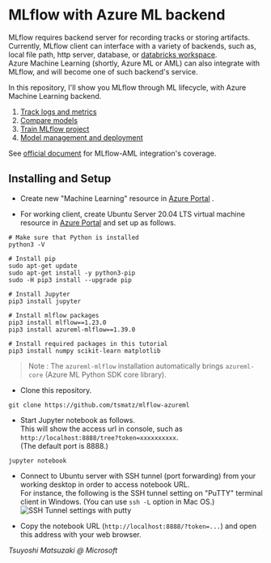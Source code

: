 # MLflow with Azure ML backend

MLflow requires backend server for recording tracks or storing artifacts. Currently, MLflow client can interface with a variety of backends, such as, local file path, http server, database, or [databricks workspace](https://tsmatz.github.io/azure-databricks-exercise/exercise10-mlflow.html).<br>
Azure Machine Learning (shortly, Azure ML or AML) can also integrate with MLflow, and will become one of such backend's service.

In this repository, I'll show you MLflow through ML lifecycle, with Azure Machine Learning backend.

1. [Track logs and metrics](./01_track_logs.ipynb)
2. [Compare models](./02_compare_models.ipynb)
3. [Train MLflow project](./03_run_mlflow_project.ipynb)
4. [Model management and deployment](./04_model_deploy.ipynb)

See [official document](https://docs.microsoft.com/en-us/azure/machine-learning/concept-mlflow#compare-mlflow-and-azure-machine-learning-clients) for MLflow-AML integration's coverage.

## Installing and Setup

- Create new "Machine Learning" resource in [Azure Portal](https://portal.azure.com/) .

- For working client, create Ubuntu Server 20.04 LTS virtual machine resource in [Azure Portal](https://portal.azure.com/) and set up as follows.

```
# Make sure that Python is installed
python3 -V

# Install pip
sudo apt-get update
sudo apt-get install -y python3-pip
sudo -H pip3 install --upgrade pip

# Install Jupyter
pip3 install jupyter

# Install mlflow packages
pip3 install mlflow==1.23.0
pip3 install azureml-mlflow==1.39.0

# Install required packages in this tutorial
pip3 install numpy scikit-learn matplotlib
````

> Note : The ```azureml-mlflow``` installation automatically brings ```azureml-core``` (Azure ML Python SDK core library).

- Clone this repository.

```
git clone https://github.com/tsmatz/mlflow-azureml
```

- Start Jupyter notebook as follows.<br>
  This will show the access url in console, such as ```http://localhost:8888/tree?token=xxxxxxxxxx```.<br>
  (The default port is 8888.)

```
jupyter notebook
```

- Connect to Ubuntu server with SSH tunnel (port forwarding) from your working desktop in order to access notebook URL.<br>
  For instance, the following is the SSH tunnel setting on "PuTTY" terminal client in Windows. (You can use ```ssh -L``` option in Mac OS.)<br>
  ![SSH Tunnel settings with putty](https://tsmatz.github.io/images/github/azure-ml-tensorflow-complete-sample/20191225_SSH_Tunnel.jpg)

- Copy the notebook URL (```http://localhost:8888/?token=...```) and open this address with your web browser.

*Tsuyoshi Matsuzaki @ Microsoft*
